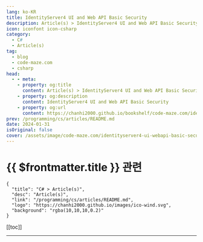 ```yaml
---
lang: ko-KR
title: IdentityServer4 UI and Web API Basic Security
description: Article(s) > IdentityServer4 UI and Web API Basic Security
icon: iconfont icon-csharp
category: 
  - C#
  - Article(s)
tag: 
  - blog
  - code-maze.com
  - csharp
head:  
  - - meta:
    - property: og:title
      content: Article(s) > IdentityServer4 UI and Web API Basic Security
    - property: og:description
      content: IdentityServer4 UI and Web API Basic Security
    - property: og:url
      content: https://chanhi2000.github.io/bookshelf/code-maze.com/identityserver4-ui-webapi-basic-security.html
prev: /programming/cs/articles/README.md
date: 2024-01-31
isOriginal: false
cover: /assets/image/code-maze.com/identityserver4-ui-webapi-basic-security/banner.png
---
```


# {{ $frontmatter.title }} 관련

```component VPCard
{
  "title": "C# > Article(s)",
  "desc": "Article(s)",
  "link": "/programming/cs/articles/README.md",
  "logo": "https://chanhi2000.github.io/images/ico-wind.svg",
  "background": "rgba(10,10,10,0.2)"
}
```

[[toc]]

---

<SiteInfo
  name="IdentityServer4 UI and Web API Basic Security"
  desc="In this article, we are going to learn how to add IdentityServer4 UI in the project and how to setup the basic Web API protection using IS4"
  url="https://code-maze.com/identityserver4-ui-webapi-basic-security/"
  logo="/assets/image/code-maze.com/favicon.png"
  preview="/assets/image/code-maze.com/identityserver4-ui-webapi-basic-security/banner.png"/>

<!-- TODO: 작성 -->
